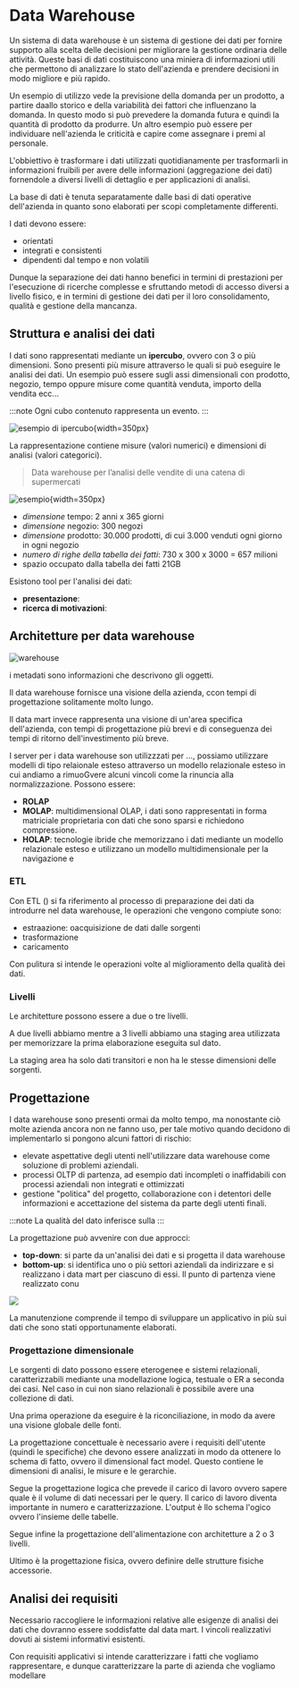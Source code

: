 # Data Warehouse

Un sistema di data warehouse è un sistema di gestione dei dati per fornire supporto alla scelta delle decisioni per migliorare la gestione ordinaria delle attività. Queste basi di dati costituiscono una miniera di informazioni utili che permettono di analizzare lo stato dell'azienda e prendere decisioni in modo migliore e più rapido.

Un esempio di utilizzo vede la previsione della domanda per un prodotto, a partire daallo storico e della variabilità dei fattori che influenzano la domanda. In questo modo si può prevedere la domanda futura e quindi la quantità di prodotto da produrre. Un altro esempio può essere per individuare nell'azienda le criticità e capire come assegnare i premi al personale.

L'obbiettivo è trasformare i dati utilizzati quotidianamente per trasformarli in informazioni fruibili per avere delle informazioni (aggregazione dei dati) fornendole a diversi livelli di dettaglio e per applicazioni di analisi.

La base di dati è tenuta separatamente dalle basi di dati operative dell'azienda in quanto sono elaborati per scopi completamente differenti.

I dati devono essere:

- orientati
- integrati e consistenti
- dipendenti dal tempo e non volatili

Dunque la separazione dei dati hanno benefici in termini di prestazioni per l'esecuzione di ricerche complesse e sfruttando metodi di accesso diversi a livello fisico, e in termini di gestione dei dati per il loro consolidamento, qualità e gestione della mancanza.

## Struttura e analisi dei dati

I dati sono rappresentati mediante un **ipercubo**, ovvero con 3 o più dimensioni. Sono presenti più misure attraverso le quali si può eseguire le analisi dei dati. Un esempio può essere sugli assi dimensionali con prodotto, negozio, tempo oppure misure come quantità venduta, importo della vendita ecc...

:::note
Ogni cubo contenuto rappresenta un evento.
:::

![esempio di ipercubo](../images/02_ipercubo.png){width=350px}

La rappresentazione contiene misure (valori numerici) e dimensioni di analisi (valori categorici).

> Data warehouse per l’analisi delle vendite di una catena di supermercati

![esempio](../images/02_esempio1.png){width=350px}

- _dimensione_ tempo: 2 anni x 365 giorni
- _dimensione_ negozio: 300 negozi
- _dimensione_ prodotto: 30.000 prodotti, di cui 3.000 venduti ogni giorno in ogni negozio
- _numero di righe della tabella dei fatti_: 730 x 300 x 3000 = 657 milioni
- spazio occupato dalla tabella dei fatti 21GB

Esistono tool per l'analisi dei dati:

- **presentazione**:
- **ricerca di motivazioni**:


## Architetture per data warehouse

![warehouse](../images/02_etl_graph.png)

i metadati sono informazioni che descrivono gli oggetti.

Il data warehouse fornisce una visione della azienda, ccon tempi di progettazione solitamente molto lungo.

Il data mart invece rappresenta una visione di un'area specifica dell'azienda, con tempi di progettazione più brevi e di conseguenza dei tempi di ritorno dell'investimento più breve.

I server per i data warehouse son utilizzzati per ..., possiamo utilizzare modelli di tipo relaionale esteso attraverso un modello relazionale esteso in cui andiamo a rimuoGvere alcuni vincoli come la rinuncia alla normalizzazione. Possono essere:

- **ROLAP**
- **MOLAP**: multidimensional OLAP, i dati sono rappresentati in forma matriciale proprietaria con dati che sono sparsi e richiedono compressione.
- **HOLAP**: tecnologie ibride che memorizzano i dati mediante un modello relazionale esteso e utilizzano un modello multidimensionale per la navigazione e 

### ETL

Con ETL () si fa riferimento al processo di preparazione dei dati da introdurre nel data warehouse, le operazioni che vengono compiute sono:

- estraazione: oacquisizione de dati dalle sorgenti 
- trasformazione
- caricamento

Con pulitura si intende le operazioni volte al miglioramento della qualità dei dati.

### Livelli

Le architetture possono essere a due o tre livelli.

A due livelli abbiamo mentre a 3 livelli abbiamo una staging area utilizzata per memorizzare la prima elaborazione eseguita sul dato.

La staging area ha solo dati transitori e non ha le stesse dimensioni delle sorgenti.

## Progettazione

I data warehouse sono presenti ormai da molto tempo, ma nonostante ciò molte azienda ancora non ne fanno uso, per tale motivo quando decidono di implementarlo si pongono alcuni fattori di rischio:

- elevate aspettative degli utenti nell'utilizzare data warehouse come soluzione di problemi aziendali.
- processi OLTP di partenza, ad esempio dati incompleti o inaffidabili con processi aziendali non integrati e ottimizzati
- gestione "politica" del progetto, collaborazione con i detentori delle informazioni e accettazione del sistema da parte degli utenti finali.

:::note
La qualità del dato inferisce sulla 
:::

La progettazione può avvenire con due approcci:

- **top-down**: si parte da un'analisi dei dati e si progetta il data warehouse
- **bottom-up**: si identifica uno o più settori aziendali da indirizzare e si realizzano i data mart per ciascuno di essi. Il punto di partenza viene realizzato conu

![](../images/02_kimball1.png)

La manutenzione comprende il tempo di sviluppare un applicativo in più sui dati che sono stati opportunamente elaborati.

### Progettazione dimensionale

Le sorgenti di dato possono essere eterogenee e sistemi relazionali, caratterizzabili mediante una modellazione logica, testuale o ER a seconda dei casi. Nel caso in cui non siano relazionali è possibile avere una collezione di dati.

Una prima operazione da eseguire è la riconciliazione, in modo da avere una visione globale delle fonti.

La progettazione concettuale è necessario avere i requisiti dell'utente (quindi le specifiche) che devono essere analizzati in modo da ottenere lo schema di fatto, ovvero il dimensional fact model. Questo contiene le dimensioni di analisi, le misure e le gerarchie. 

Segue la progettazione logica che prevede il carico di lavoro ovvero sapere quale è il volume di dati necessari per le query. Il carico di lavoro diventa importante in numero e caratterizzazione. L'output è llo schema l'ogico ovvero l'insieme delle tabelle.

Segue infine la progettazione dell'alimentazione con architetture a 2 o 3 livelli.

Ultimo è la progettazione fisica, ovvero definire delle strutture fisiche accessorie.

## Analisi dei requisiti

Necessario raccogliere le informazioni relative alle esigenze di analisi dei dati che dovranno essere soddisfatte dal data mart. I vincoli realizzativi dovuti ai sistemi informativi esistenti.

Con requisiti applicativi si intende caratterizzare i fatti che vogliamo rappresentare, e dunque caratterizzare la parte di azienda che vogliamo modellare
